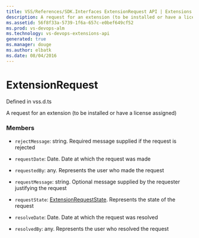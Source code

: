 ```yaml
---
title: VSS/References/SDK.Interfaces ExtensionRequest API | Extensions for Visual Studio Team Services
description: A request for an extension (to be installed or have a license assigned)
ms.assetid: 56f8f33a-5739-1f6a-657c-e0bef649cf52
ms.prod: vs-devops-alm
ms.technology: vs-devops-extensions-api
generated: true
ms.manager: douge
ms.author: elbatk
ms.date: 08/04/2016
---
```


# ExtensionRequest

Defined in vss.d.ts


A request for an extension (to be installed or have a license assigned) 

### Members

* `rejectMessage`: string. Required message supplied if the request is rejected

* `requestDate`: Date. Date at which the request was made

* `requestedBy`: any. Represents the user who made the request

* `requestMessage`: string. Optional message supplied by the requester justifying the request

* `requestState`: [ExtensionRequestState](../../../VSS/References/SDK_Interfaces/ExtensionRequestState.md). Represents the state of the request

* `resolveDate`: Date. Date at which the request was resolved

* `resolvedBy`: any. Represents the user who resolved the request

